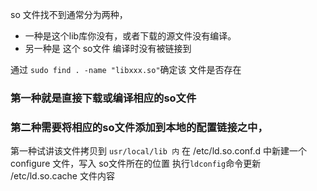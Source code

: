 so 文件找不到通常分为两种，
+ 一种是这个lib库你没有，或者下载的源文件没有编译。
+ 另一种是 这个 so文件 编译时没有被链接到

通过 `sudo find . -name "libxxx.so"`确定该 文件是否存在

### 第一种就是直接下载或编译相应的so文件

### 第二种需要将相应的so文件添加到本地的配置链接之中，
第一种试讲该文件拷贝到 `usr/local/lib 内`
在 /etc/ld.so.conf.d 中新建一个 configure 文件，写入 so文件所在的位置
执行`ldconfig`命令更新 /etc/ld.so.cache 文件内容